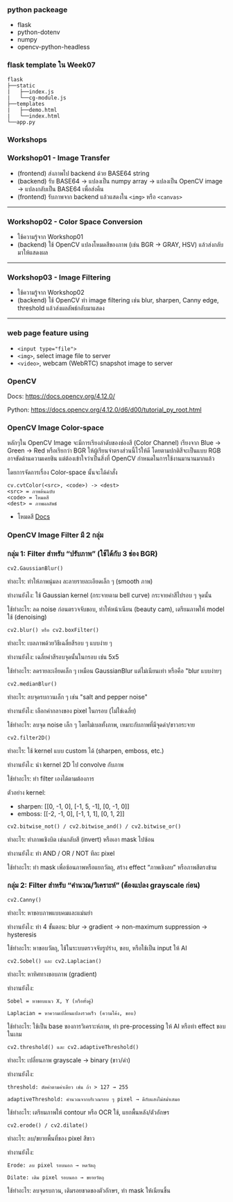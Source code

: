 ### python packeage
- flask
- python-dotenv
- numpy
- opencv-python-headless

### flask template ใน Week07
```
flask
├──static
|	├──index.js
|	└──cg-module.js
├──templates
|	├──demo.html
|	└──index.html
└──app.py
```
### Workshops
### Workshop01 - Image Transfer
- (frontend) ส่งภาพไป backend ด้วย BASE64 string
- (backend) รับ BASE64 → แปลงเป็น numpy array → แปลงเป็น OpenCV image → แปลงกลับเป็น BASE64 เพื่อส่งคืน
- (frontend) รับภาพจาก backend แล้วแสดงใน `<img>` หรือ `<canvas>`
---
### Workshop02 - Color Space Conversion
- ใช้ความรู้จาก Workshop01
- (backend) ใช้ OpenCV แปลงโหมดสีของภาพ (เช่น BGR → GRAY, HSV) แล้วส่งกลับมาให้แสดงผล
---
### Workshop03 - Image Filtering
- ใช้ความรู้จาก Workshop02
- (backend) ใช้ OpenCV ทำ image filtering เช่น blur, sharpen, Canny edge, threshold แล้วส่งผลลัพธ์กลับมาแสดง
---

### web page feature using
- `<input type="file">`
- `<img>`, select image file to server
- `<video>`, webcam (WebRTC) snapshot image to server

### OpenCV
Docs: https://docs.opencv.org/4.12.0/

Python: https://docs.opencv.org/4.12.0/d6/d00/tutorial_py_root.html

### OpenCV Image Color-space

หลักๆใน OpenCV Image จะมีการเรียงลำดับของช่องสี (Color Channel) เรียงจาก Blue -> Green -> Red หรือเรียกว่า BGR ให้ผู้เรียนจำตรงส่วนนี้ไว้ให้ดี โดยตามปกติสีจะเป็นแบบ RGB อาจขัดด้านความเคยชิน แต่ต้องเข้าใจว่าเป็นสิ่งที่ OpenCV กำหนดในการใช้งานมานานมากแล้ว

โดยการจัดการเรื่อง Color-space นั้นจะได้คำสั่ง
```
cv.cvtColor(<src>, <code>) -> <dest>
<src> = ภาพต้นฉบับ
<code> = โหมดสี
<dest> = ภาพผลลัพธ์
```
- โหมดสี [Docs](https://docs.opencv.org/4.12.0/d8/d01/group__imgproc__color__conversions.html#ga4e0972be5de079fed4e3a10e24ef5ef0)

### OpenCV Image Filter มี 2 กลุ่ม
### []()
### กลุ่ม 1: Filter สำหรับ “ปรับภาพ” (ใช้ได้กับ 3 ช่อง BGR)

```
cv2.GaussianBlur()
```
ทำอะไร: ทำให้ภาพนุ่มลง ละลายรายละเอียดเล็ก ๆ (smooth ภาพ)

ทำงานยังไง: ใช้ Gaussian kernel (กระจายตาม bell curve) กระจายค่าสีไปรอบ ๆ จุดนั้น

ใช้ทำอะไร: ลด noise ก่อนตรวจจับขอบ, ทำให้หน้าเนียน (beauty cam), เตรียมภาพให้ model ใช้ (denoising)

```
cv2.blur() หรือ cv2.boxFilter()
```
ทำอะไร: เบลภาพด้วยวิธีเฉลี่ยสีรอบ ๆ แบบง่าย ๆ

ทำงานยังไง: เฉลี่ยค่าสีรอบจุดนั้นในกรอบ เช่น 5x5

ใช้ทำอะไร: ลดรายละเอียดเล็ก ๆ เหมือน GaussianBlur แต่ไม่เนียนเท่า หรือคือ "blur แบบง่ายๆ

```
cv2.medianBlur()
```
ทำอะไร: ลบจุดรบกวนเล็ก ๆ เช่น "salt and pepper noise"

ทำงานยังไง: เลือกค่ากลางของ pixel ในกรอบ (ไม่ใช่เฉลี่ย)

ใช้ทำอะไร: ลบจุด noise เล็ก ๆ โดยไม่เบลทั้งภาพ, เหมาะกับภาพที่มีจุดดำ/ขาวกระจาย

```
cv2.filter2D()
```
ทำอะไร: ใช้ kernel แบบ custom ได้ (sharpen, emboss, etc.)

ทำงานยังไง: นำ kernel 2D ไป convolve กับภาพ

ใช้ทำอะไร: ทำ filter เองได้ตามต้องการ

ตัวอย่าง kernel:
- sharpen: [[0, -1, 0], [-1, 5, -1], [0, -1, 0]]
- emboss: [[-2, -1, 0], [-1, 1, 1], [0, 1, 2]]

```
cv2.bitwise_not() / cv2.bitwise_and() / cv2.bitwise_or()
```
ทำอะไร: ทำภาพเชิงบิต เช่นกลับสี (invert) หรือเอา mask ไปซ้อน

ทำงานยังไง: ทำ AND / OR / NOT ทีละ pixel

ใช้ทำอะไร: ทำ mask เพื่อซ้อนภาพหรือแยกวัตถุ, สร้าง effect “ภาพเชิงลบ” หรือภาพสีตรงข้าม

### กลุ่ม 2: Filter สำหรับ “คำนวณ/วิเคราะห์” (ต้องแปลง grayscale ก่อน)

```
cv2.Canny()
```
ทำอะไร: หาขอบภาพแบบคมและแม่นยำ

ทำงานยังไง: ทำ 4 ขั้นตอน: blur → gradient → non-maximum suppression → hysteresis

ใช้ทำอะไร: หาขอบวัตถุ, ใช้ในระบบตรวจจับรูปร่าง, ขอบ, หรือใช้เป็น input ให้ AI

```
cv2.Sobel() และ cv2.Laplacian()
```
ทำอะไร: หาทิศทางขอบภาพ (gradient)

ทำงานยังไง:
```
Sobel = หาขอบแนว X, Y (หรือทั้งคู่)

Laplacian = หาความเปลี่ยนแปลงรวดเร็ว (ความโค้ง, ขอบ)
```
ใช้ทำอะไร: ใช้เป็น base ของการวิเคราะห์ภาพ, ทำ pre-processing ให้ AI หรือทำ effect ขอบในเกม

```
cv2.threshold() และ cv2.adaptiveThreshold()
```
ทำอะไร: เปลี่ยนภาพ grayscale → binary (ขาว/ดำ)

ทำงานยังไง:
```
threshold: ตัดค่าตามค่าเดียว เช่น ถ้า > 127 → 255

adaptiveThreshold: คำนวณจากบริเวณรอบ ๆ pixel → ดีกับแสงไม่สม่ำเสมอ
```

ใช้ทำอะไร: เตรียมภาพให้ contour หรือ OCR ใช้, แยกพื้นหลัง/ตัวอักษร

```
cv2.erode() / cv2.dilate()
```
ทำอะไร: ลบ/ขยายพื้นที่ของ pixel สีขาว

ทำงานยังไง:
```
Erode: ลบ pixel รอบนอก → หดวัตถุ

Dilate: เติม pixel รอบนอก → ขยายวัตถุ
```
ใช้ทำอะไร: ลบจุดรบกวน, เติมรอยขาดของตัวอักษร, ทำ mask ให้เนียนขึ้น